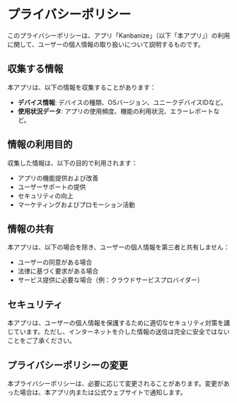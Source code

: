 # プライバシーポリシー

このプライバシーポリシーは、アプリ「Kanbanize」（以下「本アプリ」）の利用に関して、ユーザーの個人情報の取り扱いについて説明するものです。

## 収集する情報

本アプリは、以下の情報を収集することがあります：

- **デバイス情報**: デバイスの種類、OSバージョン、ユニークデバイスIDなど。
- **使用状況データ**: アプリの使用頻度、機能の利用状況、エラーレポートなど。

## 情報の利用目的

収集した情報は、以下の目的で利用されます：

- アプリの機能提供および改善
- ユーザーサポートの提供
- セキュリティの向上
- マーケティングおよびプロモーション活動

## 情報の共有

本アプリは、以下の場合を除き、ユーザーの個人情報を第三者と共有しません：

- ユーザーの同意がある場合
- 法律に基づく要求がある場合
- サービス提供に必要な場合（例：クラウドサービスプロバイダー）

## セキュリティ

本アプリは、ユーザーの個人情報を保護するために適切なセキュリティ対策を講じています。ただし、インターネットを介した情報の送信は完全に安全ではないことをご了承ください。

## プライバシーポリシーの変更

本プライバシーポリシーは、必要に応じて変更されることがあります。変更があった場合は、本アプリ内または公式ウェブサイトで通知します。 